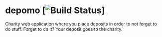 # depomo [![Build Status](https://travis-ci.org/razvanilin/depomo.svg?branch=master)]

Charity web application where you place deposits in order to not forget to do stuff. Forget to do it? Your deposit goes to the charity.
